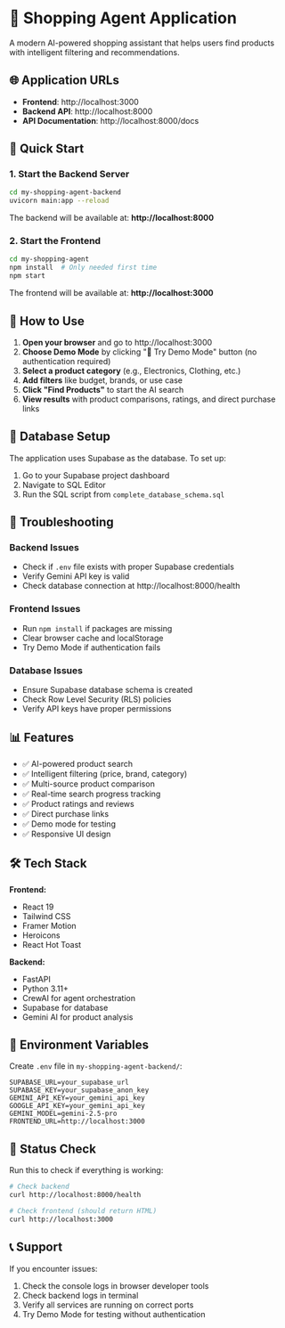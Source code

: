 # 🛒 Shopping Agent Application

A modern AI-powered shopping assistant that helps users find products with intelligent filtering and recommendations.

## 🌐 Application URLs

- **Frontend**: http://localhost:3000
- **Backend API**: http://localhost:8000
- **API Documentation**: http://localhost:8000/docs

## 🚀 Quick Start

### 1. Start the Backend Server

```bash
cd my-shopping-agent-backend
uvicorn main:app --reload
```

The backend will be available at: **http://localhost:8000**

### 2. Start the Frontend

```bash
cd my-shopping-agent
npm install  # Only needed first time
npm start
```

The frontend will be available at: **http://localhost:3000**

## 🎯 How to Use

1. **Open your browser** and go to http://localhost:3000
2. **Choose Demo Mode** by clicking "🚀 Try Demo Mode" button (no authentication required)
3. **Select a product category** (e.g., Electronics, Clothing, etc.)
4. **Add filters** like budget, brands, or use case
5. **Click "Find Products"** to start the AI search
6. **View results** with product comparisons, ratings, and direct purchase links

## 🔧 Database Setup

The application uses Supabase as the database. To set up:

1. Go to your Supabase project dashboard
2. Navigate to SQL Editor
3. Run the SQL script from `complete_database_schema.sql`

## 🐛 Troubleshooting

### Backend Issues
- Check if `.env` file exists with proper Supabase credentials
- Verify Gemini API key is valid
- Check database connection at http://localhost:8000/health

### Frontend Issues
- Run `npm install` if packages are missing
- Clear browser cache and localStorage
- Try Demo Mode if authentication fails

### Database Issues
- Ensure Supabase database schema is created
- Check Row Level Security (RLS) policies
- Verify API keys have proper permissions

## 📊 Features

- ✅ AI-powered product search
- ✅ Intelligent filtering (price, brand, category)
- ✅ Multi-source product comparison
- ✅ Real-time search progress tracking
- ✅ Product ratings and reviews
- ✅ Direct purchase links
- ✅ Demo mode for testing
- ✅ Responsive UI design

## 🛠 Tech Stack

**Frontend:**
- React 19
- Tailwind CSS
- Framer Motion
- Heroicons
- React Hot Toast

**Backend:**
- FastAPI
- Python 3.11+
- CrewAI for agent orchestration
- Supabase for database
- Gemini AI for product analysis

## 📝 Environment Variables

Create `.env` file in `my-shopping-agent-backend/`:

```env
SUPABASE_URL=your_supabase_url
SUPABASE_KEY=your_supabase_anon_key
GEMINI_API_KEY=your_gemini_api_key
GOOGLE_API_KEY=your_gemini_api_key
GEMINI_MODEL=gemini-2.5-pro
FRONTEND_URL=http://localhost:3000
```

## 🚦 Status Check

Run this to check if everything is working:

```bash
# Check backend
curl http://localhost:8000/health

# Check frontend (should return HTML)
curl http://localhost:3000
```

## 📞 Support

If you encounter issues:

1. Check the console logs in browser developer tools
2. Check backend logs in terminal
3. Verify all services are running on correct ports
4. Try Demo Mode for testing without authentication
